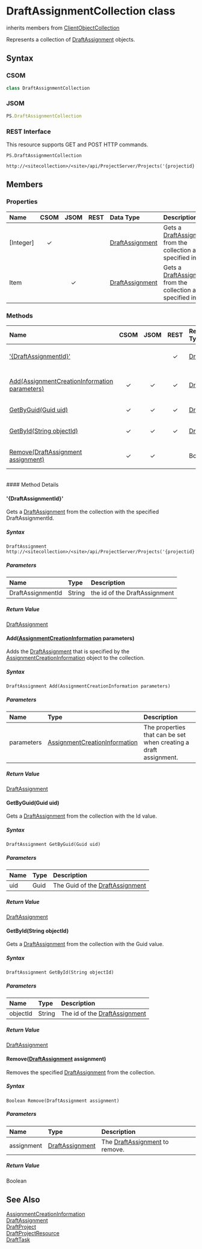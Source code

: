 [comment]: # (Name:DraftAssignmentCollection)
[comment]: # (Type:class)
[comment]: # (Status:Verified)

# <a name="name"></a>DraftAssignmentCollection class

inherits members from [ClientObjectCollection<DraftAssignment>](https://msdn.microsoft.com/EN-US/library/ee539303)<br/>

<a name="description"></a>Represents a collection of [DraftAssignment](DraftAssignment.md) objects.

## <a name="syntax"></a>Syntax

### CSOM

```C#
class DraftAssignmentCollection 
```

### JSOM

```JavaScript
PS.DraftAssignmentCollection
```

### REST Interface

This resource supports GET and POST HTTP commands.

```
PS.DraftAssignmentCollection

http://<sitecollection>/<site>/api/ProjectServer/Projects('{projectid}')/Draft/Assignments
```

## <a name="members"></a>Members

### <a name="properties"></a>Properties


|**Name**|**CSOM**|**JSOM**|**REST**|**Data Type**|**Description**|
|:-----|:-----:|:-----:|:-----:|:-----|:-----|
|<a name="[Integer]"></a>[Integer]|&#x2713;|||[DraftAssignment](DraftAssignment.md)|Gets a [DraftAssignment](DraftAssignment.md) from the collection at the specified index.|
|<a name="Item"></a>Item||&#x2713;||[DraftAssignment](DraftAssignment.md)|Gets a [DraftAssignment](DraftAssignment.md) from the collection at the specified index.|

### <a name="methods"></a>Methods

|**Name**|**CSOM**|**JSOM**|**REST**|**Return Data Type**|**Description**|
|:----- |:-----: |:-----: |:-----: |:----- |:----- |
|[&#39;{DraftAssignmentId}&#39;](#&#39;{DraftAssignmentId}&#39;)|||&#x2713;|[DraftAssignment](DraftAssignment.md)|Gets a [DraftAssignment](DraftAssignment.md) from the collection with the specified DraftAssignmentId.|
|[Add(AssignmentCreationInformation parameters)](#Add_[AssignmentCreationInformation]_AssignmentCreationInformation.md__parameters_)|&#x2713;|&#x2713;|&#x2713;|[DraftAssignment](DraftAssignment.md)|Adds the [DraftAssignment](DraftAssignment.md) that is specified by the [AssignmentCreationInformation](AssignmentCreationInformation.md) object to the collection.|
|[GetByGuid(Guid uid)](#GetByGuid_Guid_uid_)|&#x2713;|&#x2713;|&#x2713;|[DraftAssignment](DraftAssignment.md)|Gets a [DraftAssignment](DraftAssignment.md) from the collection with the Id value.|
|[GetById(String objectId)](#GetById_String_objectId_)|&#x2713;|&#x2713;|&#x2713;|[DraftAssignment](DraftAssignment.md)|Gets a [DraftAssignment](DraftAssignment.md) from the collection with the Guid value.|
|[Remove(DraftAssignment assignment)](#Remove_[DraftAssignment]_DraftAssignment.md__assignment_)|&#x2713;|&#x2713;||Boolean|Removes the specified [DraftAssignment](DraftAssignment.md) from the collection.|

<br/>
#### Method Details

#### <a name="&#39;{DraftAssignmentId}&#39;"></a>&#39;{DraftAssignmentId}&#39;
 
Gets a [DraftAssignment](DraftAssignment.md) from the collection with the specified DraftAssignmentId.

##### Syntax

```
DraftAssignment http://<sitecollection>/<site>/api/ProjectServer/Projects('{projectid}')/Draft/Assignments('{DraftAssignmentId}')
```

##### Parameters
|**Name** |**Type**|**Description**|
|:------ |:----|:------ |
|DraftAssignmentId|String|the id of the DraftAssignment

##### Return Value

[DraftAssignment](DraftAssignment.md)

#### <a name="Add_[AssignmentCreationInformation]_AssignmentCreationInformation.md__parameters_"></a>Add([AssignmentCreationInformation](AssignmentCreationInformation.md) parameters)

Adds the [DraftAssignment](DraftAssignment.md) that is specified by the [AssignmentCreationInformation](AssignmentCreationInformation.md) object to the collection.

##### Syntax

```
DraftAssignment Add(AssignmentCreationInformation parameters)
```

##### Parameters
|**Name** |**Type**|**Description**|
|:------ |:----|:------ |
|parameters|[AssignmentCreationInformation](AssignmentCreationInformation.md)|The properties that can be set when creating a draft assignment.

##### Return Value

[DraftAssignment](DraftAssignment.md)

#### <a name="GetByGuid_Guid_uid_"></a>GetByGuid(Guid uid)

Gets a [DraftAssignment](DraftAssignment.md) from the collection with the Id value.

##### Syntax

```
DraftAssignment GetByGuid(Guid uid)
```

##### Parameters
|**Name** |**Type**|**Description**|
|:------ |:----|:------ |
|uid|Guid|The Guid of the [DraftAssignment](DraftAssignment.md)

##### Return Value

[DraftAssignment](DraftAssignment.md)

#### <a name="GetById_String_objectId_"></a>GetById(String objectId)

Gets a [DraftAssignment](DraftAssignment.md) from the collection with the Guid value.

##### Syntax

```
DraftAssignment GetById(String objectId)
```

##### Parameters
|**Name** |**Type**|**Description**|
|:------ |:----|:------ |
|objectId|String|The id of the [DraftAssignment](DraftAssignment.md)

##### Return Value

[DraftAssignment](DraftAssignment.md)

#### <a name="Remove_[DraftAssignment]_DraftAssignment.md__assignment_"></a>Remove([DraftAssignment](DraftAssignment.md) assignment)

Removes the specified [DraftAssignment](DraftAssignment.md) from the collection.

##### Syntax

```
Boolean Remove(DraftAssignment assignment)
```

##### Parameters
|**Name** |**Type**|**Description**|
|:------ |:----|:------ |
|assignment|[DraftAssignment](DraftAssignment.md)|The [DraftAssignment](DraftAssignment.md) to remove.

##### Return Value

Boolean

## <a name="seeAlso"></a>See Also

[AssignmentCreationInformation](AssignmentCreationInformation.md)<br/>
[DraftAssignment](DraftAssignment.md)<br/>
[DraftProject](DraftProject.md)<br/>
[DraftProjectResource](DraftProjectResource.md)<br/>
[DraftTask](DraftTask.md)<br/>
